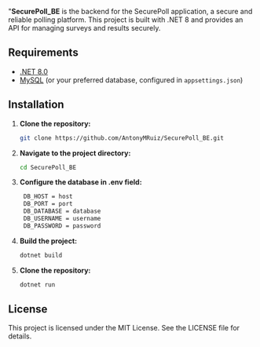 "**SecurePoll_BE** is the backend for the SecurePoll application, a secure and reliable polling platform. This project is built with .NET 8 and provides an API for managing surveys and results securely.

## Requirements

- [.NET 8.0](https://dotnet.microsoft.com/download/dotnet/8.0)
- [MySQL](https://dev.mysql.com/downloads/installer/) (or your preferred database, configured in `appsettings.json`)

## Installation

1. **Clone the repository:**

   ```bash
   git clone https://github.com/AntonyMRuiz/SecurePoll_BE.git

2. **Navigate to the project directory:**
   ```bash
   cd SecurePoll_BE
3. **Configure the database in .env field:**
   ```bash
    DB_HOST = host
    DB_PORT = port
    DB_DATABASE = database
    DB_USERNAME = username
    DB_PASSWORD = password
4. **Build the project:**
   ```bash
   dotnet build
5. **Clone the repository:**
   ```bash
   dotnet run
## License
This project is licensed under the MIT License. See the LICENSE file for details.
